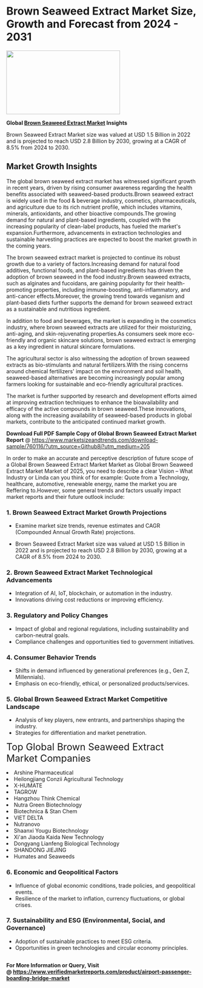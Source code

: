 <H1>Brown Seaweed Extract Market Size, Growth and Forecast from 2024 - 2031</H1><img class="aligncenter size-medium wp-image-584254" src="https://thirdeyenews.in/wp-content/uploads/2024/09/Global-Market-Research-300x168.jpeg" alt="" width="300" height="168" /><p><strong>Global&nbsp;<a href="https://www.marketsizeandtrends.com/download-sample/760116/?utm_source=Github8j?utm_medium=205">Brown Seaweed Extract Market</a> Insights</strong></p><p>Brown Seaweed Extract Market size was valued at USD 1.5 Billion in 2022 and is projected to reach USD 2.8 Billion by 2030, growing at a CAGR of 8.5% from 2024 to 2030.</p><p><h2>Market Growth Insights</h2> <p>The global brown seaweed extract market has witnessed significant growth in recent years, driven by rising consumer awareness regarding the health benefits associated with seaweed-based products.Brown seaweed extract is widely used in the food & beverage industry, cosmetics, pharmaceuticals, and agriculture due to its rich nutrient profile, which includes vitamins, minerals, antioxidants, and other bioactive compounds.The growing demand for natural and plant-based ingredients, coupled with the increasing popularity of clean-label products, has fueled the market's expansion.Furthermore, advancements in extraction technologies and sustainable harvesting practices are expected to boost the market growth in the coming years.</p> <p>The brown seaweed extract market is projected to continue its robust growth due to a variety of factors.Increasing demand for natural food additives, functional foods, and plant-based ingredients has driven the adoption of brown seaweed in the food industry.Brown seaweed extracts, such as alginates and fucoidans, are gaining popularity for their health-promoting properties, including immune-boosting, anti-inflammatory, and anti-cancer effects.Moreover, the growing trend towards veganism and plant-based diets further supports the demand for brown seaweed extract as a sustainable and nutritious ingredient.</p> <p>In addition to food and beverages, the market is expanding in the cosmetics industry, where brown seaweed extracts are utilized for their moisturizing, anti-aging, and skin-rejuvenating properties.As consumers seek more eco-friendly and organic skincare solutions, brown seaweed extract is emerging as a key ingredient in natural skincare formulations.</p> <p>The agricultural sector is also witnessing the adoption of brown seaweed extracts as bio-stimulants and natural fertilizers.With the rising concerns around chemical fertilizers' impact on the environment and soil health, seaweed-based alternatives are becoming increasingly popular among farmers looking for sustainable and eco-friendly agricultural practices.</p> <p>The market is further supported by research and development efforts aimed at improving extraction techniques to enhance the bioavailability and efficacy of the active compounds in brown seaweed.These innovations, along with the increasing availability of seaweed-based products in global markets, contribute to the anticipated continued market growth.</p> <p><span class=""><strong>Download Full PDF Sample Copy of Global Brown Seaweed Extract Market Report</strong> @ <a href="https://www.marketsizeandtrends.com/download-sample/760116/?utm_source=Github8j?utm_medium=205" target="_blank">https://www.marketsizeandtrends.com/download-sample/760116/?utm_source=Github8j?utm_medium=205</a></span></p><p>In order to make an accurate and perceptive description of future scope of a Global&nbsp;Brown Seaweed Extract Market Market as Global&nbsp;Brown Seaweed Extract Market Market of 2025, you need to describe a clear Vision &ndash; What Industry or Linda can you think of for example: Quote from a Technology, healthcare, automotive, renewable energy, name the market you are Reffering to.However, some general trends and factors usually impact market reports and their future outlook include:</p><h3>1.&nbsp;<strong>Brown Seaweed Extract Market Growth Projections</strong></h3><ul><li>Examine market size trends, revenue estimates and CAGR (Compounded Annual Growth Rate) projections.</li><li><p>Brown Seaweed Extract Market size was valued at USD 1.5 Billion in 2022 and is projected to reach USD 2.8 Billion by 2030, growing at a CAGR of 8.5% from 2024 to 2030.</p></li></ul><h3>2.&nbsp;<strong>Brown Seaweed Extract Market Technological Advancements</strong></h3><ul><li>Integration of AI, IoT, blockchain, or automation in the industry.</li><li>Innovations driving cost reductions or improving efficiency.</li></ul><h3>3.&nbsp;<strong>Regulatory and Policy Changes</strong></h3><ul><li>Impact of global and regional regulations, including sustainability and carbon-neutral goals.</li><li>Compliance challenges and opportunities tied to government initiatives.</li></ul><h3>4.&nbsp;<strong>Consumer Behavior Trends</strong></h3><ul><li>Shifts in demand influenced by generational preferences (e.g., Gen Z, Millennials).</li><li>Emphasis on eco-friendly, ethical, or personalized products/services.</li></ul><h3>5.&nbsp;<strong>Global Brown Seaweed Extract Market Competitive Landscape</strong></h3><ul><li>Analysis of key players, new entrants, and partnerships shaping the industry.</li><li>Strategies for differentiation and market penetration.</li></ul><p data-pm-slice="1 1 []"><span style="color: inherit; font-family: inherit; font-size: 25px;">Top Global Brown Seaweed Extract Market Companies</span></p><div class="" data-test-id=""><p><li>Arshine Pharmaceutical</li><li> Heilongjiang Conzii Agricultural Technology</li><li> X-HUMATE</li><li> TAGROW</li><li> Hangzhou Think Chemical</li><li> Nutra Green Biotechnology</li><li> Biotechnica & Stan Chem</li><li> VIET DELTA</li><li> Nutranovo</li><li> Shaanxi Yougu Biotechnology</li><li> Xi'an Jiaoda Kaida New Technology</li><li> Dongyang Lianfeng Biological Technology</li><li> SHANDONG JIEJING</li><li> Humates and Seaweeds</li></p></div><h3>6.&nbsp;<strong>Economic and Geopolitical Factors</strong></h3><ul><li>Influence of global economic conditions, trade policies, and geopolitical events.</li><li>Resilience of the market to inflation, currency fluctuations, or global crises.</li></ul><h3>7.&nbsp;<strong>Sustainability and ESG (Environmental, Social, and Governance)</strong></h3><ul><li>Adoption of sustainable practices to meet ESG criteria.</li><li>Opportunities in green technologies and circular economy principles.</li></ul><h2><strong style="font-size: 14px;">For More Information or Query, Visit @&nbsp;</strong><a style="background-color: #ffffff; font-size: 14px;" href="https://www.marketsizeandtrends.com/report/brown-seaweed-extract-market/" target="_blank">https://www.verifiedmarketreports.com/product/airport-passenger-boarding-bridge-market</a></h2>